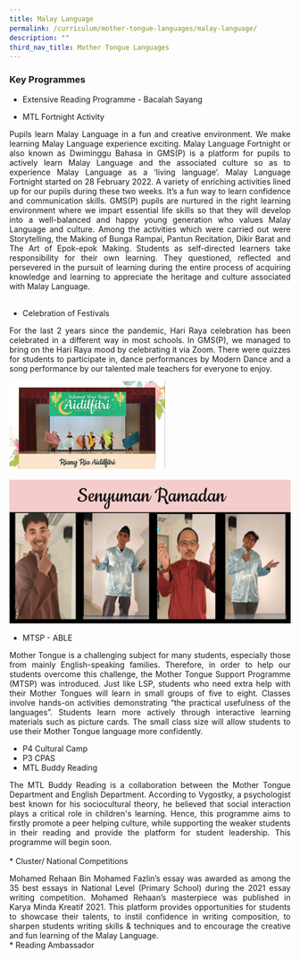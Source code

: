 ```yaml
---
title: Malay Language
permalink: /curriculum/mother-tongue-languages/malay-language/
description: ""
third_nav_title: Mother Tongue Languages
---
```

### Key Programmes

* Extensive Reading Programme - Bacalah Sayang 
* <p style="text-align: justify;"> MTL Fortnight Activity<br>
</p><p style="text-align: justify;"> Pupils learn Malay Language in a fun and creative environment. We make learning Malay Language experience exciting.  Malay Language Fortnight or also known as Dwiminggu Bahasa in GMS(P) is a platform for pupils to actively learn Malay Language and the associated culture so as to experience Malay Language as a ‘living language’. Malay Language Fortnight started on 28 February 2022.  A variety of enriching activities lined up for our pupils during these two weeks. It’s a fun way to learn confidence and communication skills. GMS(P) pupils are nurtured in the right learning environment where we impart essential life skills so that they will develop into a well-balanced and happy young generation who values Malay Language and culture. Among the activities which were carried out were Storytelling, the Making of Bunga Rampai, Pantun Recitation, Dikir Barat and The Art of Epok-epok Making. Students as self-directed learners take responsibility for their own learning. They questioned, reflected and persevered in the pursuit of learning during the entire process of acquiring knowledge and learning to appreciate the heritage and culture associated with Malay Language. <br><br>

* Celebration of Festivals <br>
</p><p style="text-align: justify;"> For the last 2 years since the pandemic, Hari Raya celebration has been celebrated in a different way in most schools. In GMS(P), we managed to bring on the Hari Raya mood by celebrating it via Zoom. There were quizzes for students to participate in, dance performances by Modern Dance and  a song performance by our talented male teachers for everyone to enjoy.</p>

![](/images/ml1.png)

![](/images/ml3.png)
	<br>

* MTSP - ABLE <br>
<p></p><p style="text-align: justify;"> Mother Tongue is a challenging subject for many students, especially those from mainly English-speaking families. Therefore, in order to help our students overcome this challenge, the Mother Tongue Support Programme (MTSP) was introduced.  Just like LSP, students who need extra help with their Mother Tongues will learn in small groups of five to eight. Classes involve hands-on activities demonstrating “the practical usefulness of the languages”.  Students learn more actively through interactive learning materials such as picture cards. The small class size will allow students to use their Mother Tongue language more confidently.<br>

* P4 Cultural Camp <br>
* P3 CPAS  <br>
* MTL Buddy Reading <br>
</p><p style="text-align: justify;"> The MTL Buddy Reading is a collaboration between the Mother Tongue Department and English Department. According to Vygostky, a psychologist best known for his sociocultural theory,  he believed that  social interaction plays a critical role in children's learning. Hence, this programme aims to firstly promote a peer helping culture, while supporting the weaker students in their reading and provide the platform for student leadership. This programme will begin soon. <br><br>
* Cluster/ National Competitions <br>
</p><p style="text-align: justify;"> Mohamed Rehaan Bin Mohamed Fazlin’s essay was awarded as among the 35 best essays in National Level (Primary School) during the 2021 essay writing competition. Mohamed Rehaan’s masterpiece was published in Karya Minda Kreatif 2021. This platform provides opportunities for students to showcase their talents, to instil confidence in writing composition, to sharpen students writing skills &amp; techniques and to encourage the creative and fun learning of the Malay Language. <br>
* Reading Ambassador</p>